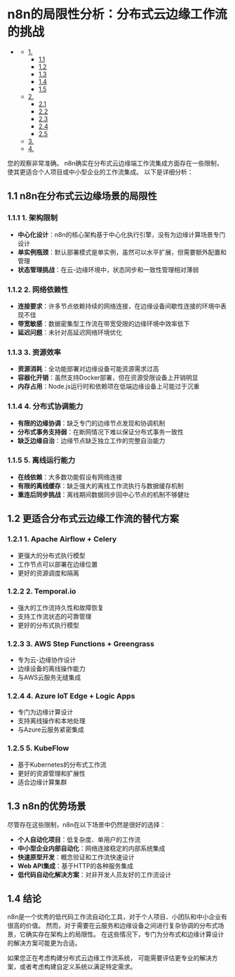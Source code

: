 #  n8n的局限性分析：分布式云边缘工作流的挑战

<!-- TOC START -->
- [ ](#1-1-1-1-1-1-1-n8n的局限性分析：分布式云边缘工作流的挑战)
  - [1. ](#n8n在分布式云边缘场景的局限性)
    - [1.1 ](#1-架构限制)
    - [1.2 ](#2-网络依赖性)
    - [1.3 ](#3-资源效率)
    - [1.4 ](#4-分布式协调能力)
    - [1.5 ](#5-离线运行能力)
  - [2. ](#更适合分布式云边缘工作流的替代方案)
    - [2.1 ](#1-apache-airflow-+-celery)
    - [2.2 ](#2-temporalio)
    - [2.3 ](#3-aws-step-functions-+-greengrass)
    - [2.4 ](#4-azure-iot-edge-+-logic-apps)
    - [2.5 ](#5-kubeflow)
  - [3. ](#n8n的优势场景)
  - [4. ](#结论)
<!-- TOC END -->

您的观察非常准确。
n8n确实在分布式云边缘端工作流集成方面存在一些限制，
使其更适合个人项目或中小型企业的工作流集成。
以下是详细分析：

## 1.1 n8n在分布式云边缘场景的局限性

### 1.1.1 1. 架构限制

- **中心化设计**：n8n的核心架构基于中心化执行引擎，没有为边缘计算场景专门设计
- **单实例瓶颈**：默认部署模式是单实例，虽然可以水平扩展，但需要额外配置和管理
- **状态管理挑战**：在云-边缘环境中，状态同步和一致性管理相对薄弱

### 1.1.2 2. 网络依赖性

- **连接要求**：许多节点依赖持续的网络连接，在边缘设备间歇性连接的环境中表现不佳
- **带宽敏感**：数据密集型工作流在带宽受限的边缘环境中效率低下
- **延迟问题**：未针对高延迟网络环境优化

### 1.1.3 3. 资源效率

- **资源消耗**：全功能部署对边缘设备可能资源需求过高
- **容器化开销**：虽然支持Docker部署，但在资源受限设备上开销明显
- **内存占用**：Node.js运行时和依赖项在低端边缘设备上可能过于沉重

### 1.1.4 4. 分布式协调能力

- **有限的边缘协调**：缺乏专门的边缘节点发现和协调机制
- **分布式事务支持弱**：在断网情况下难以保证分布式事务一致性
- **缺乏边缘自治**：边缘节点缺乏独立工作的完整自治能力

### 1.1.5 5. 离线运行能力

- **在线依赖**：大多数功能假设有网络连接
- **有限的离线缓存**：缺乏强大的离线工作流执行与数据缓存机制
- **重连后同步挑战**：离线期间数据同步回中心节点的机制不够健壮

## 1.2 更适合分布式云边缘工作流的替代方案

### 1.2.1 1. Apache Airflow + Celery

- 更强大的分布式执行模型
- 工作节点可以部署在边缘位置
- 更好的资源调度和隔离

### 1.2.2 2. Temporal.io

- 强大的工作流持久性和故障恢复
- 支持工作流状态的可靠管理
- 更好的分布式执行模型

### 1.2.3 3. AWS Step Functions + Greengrass

- 专为云-边缘协作设计
- 边缘设备的离线操作能力
- 与AWS云服务无缝集成

### 1.2.4 4. Azure IoT Edge + Logic Apps

- 专门为边缘计算设计
- 支持离线操作和本地处理
- 与Azure云服务紧密集成

### 1.2.5 5. KubeFlow

- 基于Kubernetes的分布式工作流
- 更好的资源管理和扩展性
- 适合边缘计算集群

## 1.3 n8n的优势场景

尽管存在这些限制，n8n在以下场景中仍然是很好的选择：

- **个人自动化项目**：低复杂度、单用户的工作流
- **中小型企业内部自动化**：网络连接稳定的内部系统集成
- **快速原型开发**：概念验证和工作流快速设计
- **Web API集成**：基于HTTP的各种服务集成
- **低代码自动化解决方案**：对非开发人员友好的工作流设计

## 1.4 结论

n8n是一个优秀的低代码工作流自动化工具，对于个人项目、小团队和中小企业有很高的价值。
然而，对于需要在云服务和边缘设备之间进行复杂协调的分布式场景，它确实存在架构上的局限性。
在这些情况下，专门为分布式和边缘计算设计的解决方案可能更为合适。

如果您正在考虑构建分布式云边缘工作流系统，
可能需要评估更专业的解决方案，或者考虑构建自定义系统以满足特定需求。
